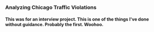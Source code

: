 ### Analyzing Chicago Traffic Violations
#### This was for an interview project. This is one of the things I've done without guidance. Probably the first. Woohoo.
